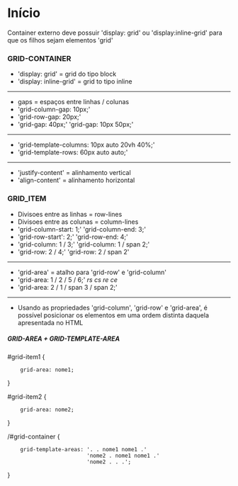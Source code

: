 # Início
Container externo deve possuir 'display: grid' ou 'display:inline-grid'
para que os filhos sejam elementos 'grid'

### GRID-CONTAINER

- 'display: grid' = grid do tipo block
- 'display: inline-grid' = grid to tipo inline

---

- gaps = espaços entre linhas / colunas
- 'grid-column-gap: 10px;'
- 'grid-row-gap: 20px;'
- 'grid-gap: 40px;' 'grid-gap: 10px 50px;'

---

- 'grid-template-columns: 10px auto 20vh 40%;'
- 'grid-template-rows: 60px auto auto;'

---

- 'justify-content' = alinhamento vertical
- 'align-content' = alinhamento horizontal

### GRID_ITEM

- Divisoes entre as linhas = row-lines
- Divisoes entre as colunas = column-lines
- 'grid-column-start: 1;' 'grid-column-end: 3;'
- 'grid-row-start': 2;' 'grid-row-end: 4;'
- 'grid-column: 1 / 3;' 'grid-column: 1 / span 2;'
- 'grid-row: 2 / 4;' 'grid-row: 2 / span 2'

---

- 'grid-area' = atalho para 'grid-row' e 'grid-column'
- 'grid-area: 1 / 2 / 5 / 6;' *rs cs re ce*
- 'grid-area: 2 / 1 / span 3 / span 2;'

---

- Usando as propriedades 'grid-column', 'grid-row' e 'grid-area',
é possível posicionar os elementos em uma ordem distinta daquela apresentada no HTML

##### GRID-AREA + GRID-TEMPLATE-AREA

\#grid-item1 {

        grid-area: nome1;

}

\#grid-item2 {

        grid-area: nome2;

}

/#grid-container {

        grid-template-areas: '. . nome1 nome1 .'
                             'nome2 . nome1 nome1 .'
                             'nome2 . . .';

}
